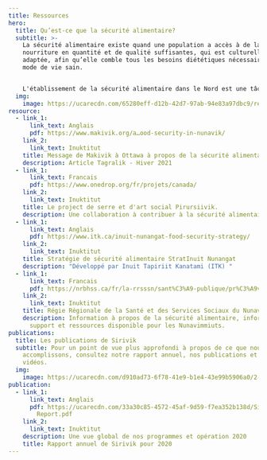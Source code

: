 ```yaml
---
title: Ressources
hero:
  title: Qu’est-ce que la sécurité alimentaire?
  subtitle: >-
    La sécurité alimentaire existe quand une population a accès à de la
    nourriture en quantité et de qualité suffisantes, qui est culturellement
    adaptée, afin qu’elle comble tous les besoins diététiques nécessaires à un
    mode de vie sain.


    L'établissement de la sécurité alimentaire dans le Nord est une tâche importante et complexe. Nous avons rassemblé quelques documents qui vous permettront d’en apprendre davantage à ce sujet.
  img:
    image: https://ucarecdn.com/65280eff-d12b-42d7-97ab-94e83a97dbc9/resources_hero_1.jpg
resource:
  - link_1:
      link_text: Anglais
      pdf: https://www.makivik.org/a…ood-security-in-nunavik/
    link_2:
      link_text: Inuktitut
    title: Message de Makivik à Ottawa à propos de la sécurité alimentaire
    description: Article Tagralik - Hiver 2021
  - link_1:
      link_text: Francais
      pdf: https://www.onedrop.org/fr/projets/canada/
    link_2:
      link_text: Inuktitut
    title: Le project de serre et d'art social Pirursiivik.
    description: Une collaboration à contribuer à la sécurité alimentaire au Nunavik.
  - link_1:
      link_text: Anglais
      pdf: https://www.itk.ca/inuit-nunangat-food-security-strategy/
    link_2:
      link_text: Inuktitut
    title: Stratégie de sécurité alimentaire StratInuit Nunangat
    description: "Développé par Inuit Tapiriit Kanatami (ITK) "
  - link_1:
      link_text: Francais
      pdf: https://nrbhss.ca/fr/la-rrsssn/sant%C3%A9-publique/pr%C3%A9vention-et-promotion-de-la-sant%C3%A9/s%C3%A9curit%C3%A9-alimentaire
    link_2:
      link_text: Inuktitut
    title: Régie Régionale de la Santé et des Services Sociaux du Nunavik
    description: Information à propos de la sécurité alimentaire, information,
      support et ressources disponible pour les Nunavimmiuts.
publications:
  title: Les publications de Sirivik
  subtitle: Pour un point de vue plus approfondi à propos de ce que nous
    accomplissons, consultez notre rapport annuel, nos publications et nos
    vidéos.
  img:
    image: https://ucarecdn.com/d910ad73-6f78-41e9-b1e4-43e99b5906a0/2-1-.jpg
publication:
  - link_1:
      link_text: Anglais
      pdf: https://ucarecdn.com/33a30c85-4572-45af-9d59-f7ea352b138d/Sirivik Annual
        Report.pdf
    link_2:
      link_text: Inuktitut
    description: Une vue global de nos programmes et opération 2020
    title: Rapport annuel de Sirivik pour 2020
---
```

